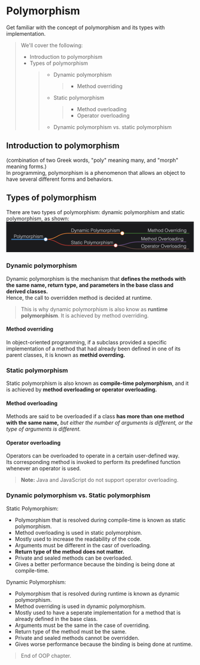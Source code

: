 # Polymorphism

Get familiar with the concept of polymorphism and its types with implementation.

> We'll cover the following:
>
> - Introduction to polymorphism
> - Types of polymorphism
>   > - Dynamic polymorphism
>   >   > - Method overriding
>   > - Static polymorphism
>   >   > - Method overloading
>   >   > - Operator overloading
>   > - Dynamic polymorphism vs. static polymorphism

## Introduction to polymorphism

(combination of two Greek words, "poly" meaning many, and "morph" meaning forms.)  
In programming, polymorphism is a phenomenon that allows an object to have several different forms and behaviors.

## Types of polymorphism

There are two types of polymorphism: dynamic polymorphism and static polymorphism, as shown:
![types of polymorphism](./images//types%20of%20polymorphism.png)

### Dynamic polymorphism

Dynamic polymorphism is the mechanism that **defines the methods with the same name, return type, and parameters in the base class and derived classes.**  
Hence, the call to overridden method is decided at runtime.

> This is why dynamic polymorphism is also know as **runtime polymorphism**. It is achieved by method overriding.

#### Method overriding

In object-oriented programming, if a subclass provided a specific implementation of a method that had already been defined in one of its parent classes, it is known as **methid overrding.**

### Static polymorphism

Static polymorphism is also known as **compile-time polymorphism**, and it is achieved by **method overloading or operator overloading.**

#### Method overloading

Methods are said to be overloaded if a class **has more than one method with the same name,** _but either the number of arguments is different, or the type of arguments is different._

#### Operator overloading

Operators can be overloaded to operate in a certain user-defined way.  
Its corresponding method is invoked to perform its predefined function whenever an operator is used.

> **Note:** Java and JavaScript do not support operator overloading.

### Dynamic polymorphism vs. Static polymorphism

Static Polymorphism:

- Polymorphism that is resolved during compile-time is known as static polymorphism.
- Method overloading is used in static polymorphism.
- Mostly used to increase the readability of the code.
- Arguments must be different in the casr of overloading.
- **Return type of the method does not matter.**
- Private and sealed methods can be overloaded.
- Gives a better performance because the binding is being done at compile-time.

Dynamic Polymorphism:

- Polymorphism that is resolved during runtime is known as dynamic polymorphism.
- Method overriding is used in dynamic polymorphism.
- Mostly used to have a seperate implementation for a method that is already defined in the base class.
- Arguments must be the same in the case of overriding.
- Return type of the method must be the same.
- Private and sealed methods cannot be overridden.
- Gives worse performance because the binding is being done at runtime.

> End of OOP chapter.

